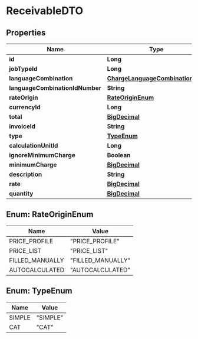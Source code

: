 # ReceivableDTO

## Properties
Name | Type | Description | Notes
------------ | ------------- | ------------- | -------------
**id** | **Long** |  |  [optional]
**jobTypeId** | **Long** |  |  [optional]
**languageCombination** | [**ChargeLanguageCombinationDTO**](ChargeLanguageCombinationDTO.md) |  |  [optional]
**languageCombinationIdNumber** | **String** |  |  [optional]
**rateOrigin** | [**RateOriginEnum**](#RateOriginEnum) |  |  [optional]
**currencyId** | **Long** |  |  [optional]
**total** | [**BigDecimal**](BigDecimal.md) |  |  [optional]
**invoiceId** | **String** |  |  [optional]
**type** | [**TypeEnum**](#TypeEnum) |  |  [optional]
**calculationUnitId** | **Long** |  |  [optional]
**ignoreMinimumCharge** | **Boolean** |  |  [optional]
**minimumCharge** | [**BigDecimal**](BigDecimal.md) |  |  [optional]
**description** | **String** |  |  [optional]
**rate** | [**BigDecimal**](BigDecimal.md) |  |  [optional]
**quantity** | [**BigDecimal**](BigDecimal.md) |  |  [optional]

<a name="RateOriginEnum"></a>
## Enum: RateOriginEnum
Name | Value
---- | -----
PRICE_PROFILE | &quot;PRICE_PROFILE&quot;
PRICE_LIST | &quot;PRICE_LIST&quot;
FILLED_MANUALLY | &quot;FILLED_MANUALLY&quot;
AUTOCALCULATED | &quot;AUTOCALCULATED&quot;

<a name="TypeEnum"></a>
## Enum: TypeEnum
Name | Value
---- | -----
SIMPLE | &quot;SIMPLE&quot;
CAT | &quot;CAT&quot;
